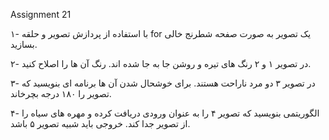 Assignment 21

۱- با استفاده از پردازش تصویر و حلقه for یک تصویر به صورت صفحه شطرنج خالی بسازید.

۲- در تصویر ۱ و ۲ رنگ های تیره و روشن جا به جا شده اند. رنگ آن ها را اصلاح کنید.

۳- در تصویر ۳ دو مرد ناراحت هستند. برای خوشحال شدن آن ها برنامه ای بنویسید که تصویر را ۱۸۰ درجه بچرخاند.

۴- الگوریتمی بنویسید که تصویر ۴ را به عنوان ورودی دریافت کرده و مهره های سیاه را از تصویر جدا کند. خروجی باید شبیه تصویر ۵ باشد.

